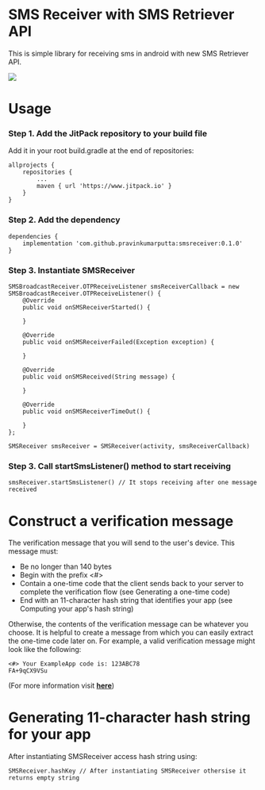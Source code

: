 # SMS Receiver with SMS Retriever API
This is simple library for receiving sms in android with new SMS Retriever API.

[![](https://jitpack.io/v/pravinkumarputta/smsreceiver.svg)](https://jitpack.io/#pravinkumarputta/smsreceiver)


# Usage
### Step 1. Add the JitPack repository to your build file
Add it in your root build.gradle at the end of repositories:
```
allprojects {
	repositories {
		...
		maven { url 'https://www.jitpack.io' }
	}
}
```
### Step 2. Add the dependency
```
dependencies {
	implementation 'com.github.pravinkumarputta:smsreceiver:0.1.0'
}
```
### Step 3. Instantiate SMSReceiver
```
SMSBroadcastReceiver.OTPReceiveListener smsReceiverCallback = new SMSBroadcastReceiver.OTPReceiveListener() {
	@Override
	public void onSMSReceiverStarted() {

	}

	@Override
	public void onSMSReceiverFailed(Exception exception) {

	}

	@Override
	public void onSMSReceived(String message) {

	}

	@Override
	public void onSMSReceiverTimeOut() {

	}
};

SMSReceiver smsReceiver = SMSReceiver(activity, smsReceiverCallback)
```
### Step 3. Call startSmsListener() method to start receiving
```
smsReceiver.startSmsListener() // It stops receiving after one message received
```
# Construct a verification message
The verification message that you will send to the user's device. This message must:

 - Be no longer than 140 bytes
 - Begin with the prefix <#>
 - Contain a one-time code that the client sends back to your server to complete the verification flow (see Generating a one-time code)
 - End with an 11-character hash string that identifies your app (see Computing your app's hash string)

Otherwise, the contents of the verification message can be whatever you choose. It is helpful to create a message from which you can easily extract the one-time code later on. For example, a valid verification message might look like the following:
```
<#> Your ExampleApp code is: 123ABC78
FA+9qCX9VSu
```

(For more information visit [__here__](https://github.com/code-mc/material-icon-lib/blob/master/materialiconlib/src/main/assets/materialdesignicons-webfont.ttf?raw=true))
# Generating 11-character hash string for your app
After instantiating SMSReceiver access hash string using:
```
SMSReceiver.hashKey // After instantiating SMSReceiver othersise it returns empty string
```
